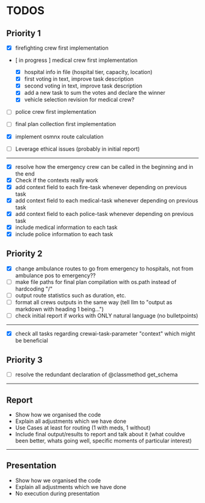 # TODOS

## Priority 1

- [x] firefighting crew first implementation
- [ in progress ] medical crew first implementation

  - [x] hospital info in file (hospital tier, capacity, location)
  - [x] first voting in text, improve task description
  - [x] second voting in text, improve task description
  - [x] add a new task to sum the votes and declare the winner
  - [x] vehicle selection revision for medical crew?

- [ ] police crew first implementation
- [ ] final plan collection first implementation

- [x] implement osmnx route calculation
- [ ] Leverage ethical issues (probably in initial report)

---

- [x] resolve how the emergency crew can be called in the beginning and in the end
- [x] Check if the contexts really work
- [x] add context field to each fire-task whenever depending on previous task
- [x] add context field to each medical-task whenever depending on previous task
- [x] add context field to each police-task whenever depending on previous task
- [x] include medical information to each task
- [x] include police information to each task

## Priority 2

- [x] change ambulance routes to go from emergency to hospitals, not from ambulance pos to emergency??
- [ ] make file paths for final plan compilation with os.path instead of hardcoding "/"
- [ ] output route statistics such as duration, etc.
- [ ] format all crews outputs in the same way (tell llm to "output as markdown with heading 1 being…")
- [ ] check initial report if works with ONLY natural language (no bulletpoints)

---

- [x] check all tasks regarding crewai-task-parameter "context" which might be beneficial

## Priority 3

- [ ] resolve the redundant declaration of @classmethod get_schema

---

## Report

- Show how we organised the code
- Explain all adjustments which we have done
- Use Cases at least for routing (1 with meds, 1 without)
- Include final output/results to report and talk about it (what couldve been better, whats going well, specific moments of particular interest)

---

## Presentation

- Show how we organised the code
- Explain all adjustments which we have done
- No execution during presentation
